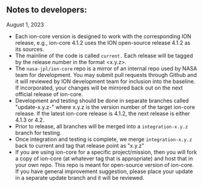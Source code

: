 ## Notes to developers:

August 1, 2023

* Each ion-core version is designed to work with the corresponding ION release, e.g., ion-core 4.1.2 uses the ION open-source release 4.1.2 as its sources.
* The mainline of the code is called `current.` Each release will be tagged by the release number in the format <x.y.z>.
* The `nasa-jpl/ion-core` repo is a mirror of an internal repo used by NASA team for development. You may submit pull requests through Github and it will reviewed by ION development team for inclusion into the baseline. If incorporated, your changes will be mirrored back out on the next official release of ion-core.
* Development and testing should be done in separate branches called "update-x.y.z-<contributor-name-and-description>" where x.y.z is the version number of the target ion-core release. If the latest ion-core release is 4.1.2, the next release is either 4.1.3 or 4.2.
* Prior to release, all branches will be merged into a `integration-x.y.z` branch for testing.
* Once integration and testing is complete, we merge `integration-x.y.z` back to current and tag that release point as "x.y.z" 
* If you are using ion-core for a specific project/mission, then you will fork a copy of ion-core (at whatever tag that is appropriate) and host that in your own repo. This repo is meant for open-source version of ion-core. If you have general improvement suggestion, please place your update in a separate update branch and it will be reviewed.
